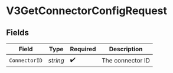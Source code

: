 # V3GetConnectorConfigRequest


## Fields

| Field              | Type               | Required           | Description        |
| ------------------ | ------------------ | ------------------ | ------------------ |
| `ConnectorID`      | *string*           | :heavy_check_mark: | The connector ID   |